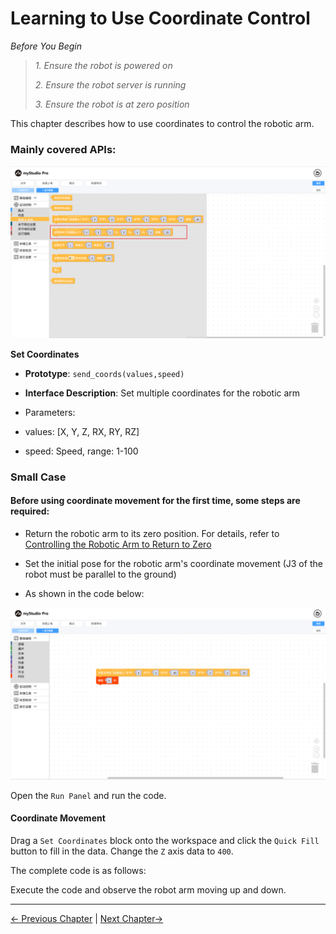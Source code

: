 # Learning to Use Coordinate Control

*Before You Begin*

> *1. Ensure the robot is powered on*
> 
> *2. Ensure the robot server is running*
> 
> *3. Ensure the robot is at zero position*

This chapter describes how to use coordinates to control the robotic arm.

### Mainly covered APIs:

<img src="../../../resources/3-FunctionsAndApplications/5.myBlockly/blockly/coords1.png" />

**Set Coordinates**

- **Prototype**: `send_coords(values,speed)`

- **Interface Description**: Set multiple coordinates for the robotic arm

- Parameters:

- values: [X, Y, Z, RX, RY, RZ]

- speed: Speed, range: 1-100

### Small Case

#### Before using coordinate movement for the first time, some steps are required:

- Return the robotic arm to its zero position. For details, refer to [Controlling the Robotic Arm to Return to Zero](./5.1.5.3-littleCase.mdS)

- Set the initial pose for the robotic arm's coordinate movement (J3 of the robot must be parallel to the ground)

- As shown in the code below:

<img src="../../../resources/3-FunctionsAndApplications/5.myBlockly/blockly/coords2.png" />

Open the `Run Panel` and run the code.
#### Coordinate Movement

Drag a `Set Coordinates` block onto the workspace and click the `Quick Fill` button to fill in the data. Change the `Z` axis data to `400`.

The complete code is as follows:

Execute the code and observe the robot arm moving up and down.

---

[← Previous Chapter](./5.5.5-quickMove.md) | [Next Chapter→](./5.5.7-singleStep.md)